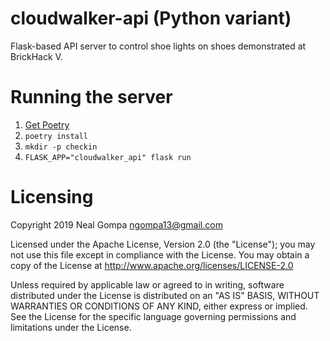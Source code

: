 # cloudwalker-api (Python variant)

Flask-based API server to control shoe lights on shoes demonstrated at BrickHack V.

# Running the server

1. [Get Poetry](https://poetry.eustace.io/)
2. `poetry install`
3. `mkdir -p checkin`
4. `FLASK_APP="cloudwalker_api" flask run`

# Licensing

Copyright 2019 Neal Gompa <ngompa13@gmail.com>

Licensed under the Apache License, Version 2.0 (the "License");
you may not use this file except in compliance with the License.
You may obtain a copy of the License at http://www.apache.org/licenses/LICENSE-2.0

Unless required by applicable law or agreed to in writing, software
distributed under the License is distributed on an "AS IS" BASIS,
WITHOUT WARRANTIES OR CONDITIONS OF ANY KIND, either express or implied.
See the License for the specific language governing permissions and
limitations under the License.

